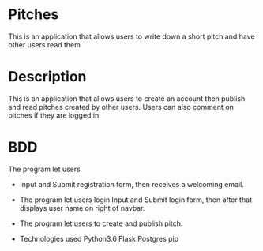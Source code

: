 # Pitches
This is an application that allows users to write down a short pitch and have other users read them

# Description
This is an application that allows users to create an account then publish and read pitches created by other users. Users can also comment on pitches if they are logged in.

# BDD
The program let users

* Input and Submit registration form,
then  receives a welcoming email.
* The program let users login
Input and Submit login form,
then after that displays user name on right of navbar.
* The program let users to create and publish  pitch.

* Technologies used
Python3.6
Flask
Postgres
pip
